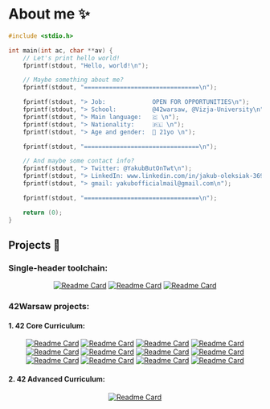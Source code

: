 # About me ✨
```c
#include <stdio.h>

int main(int ac, char **av) {
	// Let's print hello world!
	fprintf(stdout, "Hello, world!\n");

	// Maybe something about me?
	fprintf(stdout, "================================\n");

	fprintf(stdout, "> Job: 			OPEN FOR OPPORTUNITIES\n");
	fprintf(stdout, "> School: 			@42warsaw, @Vizja-University\n");
	fprintf(stdout, "> Main language: 	🇨 \n");
	fprintf(stdout, "> Nationality: 	🇵🇱 \n");
	fprintf(stdout, "> Age and gender:	👦 21yo \n");

	fprintf(stdout, "================================\n");

	// And maybe some contact info?
	fprintf(stdout, "> Twitter: @YakubButOnTwt\n");
	fprintf(stdout, "> LinkedIn: www.linkedin.com/in/jakub-oleksiak-369625329\n");
	fprintf(stdout, "> gmail: yakubofficialmail@gmail.com\n");

	fprintf(stdout, "================================\n");

	return (0);
}
```

## Projects 💖

### Single-header toolchain:

<div align="center">

[![Readme Card](https://github-readme-stats.vercel.app/api/pin/?username=itsYakub&repo=Silk)](https://github.com/itsYakub/Silk)
[![Readme Card](https://github-readme-stats.vercel.app/api/pin/?username=itsYakub&repo=libmath)](https://github.com/itsYakub/libmath)
[![Readme Card](https://github-readme-stats.vercel.app/api/pin/?username=itsYakub&repo=glapi)](https://github.com/itsYakub/glapi)

</div>

### 42Warsaw projects:

#### 1. 42 Core Curriculum:

<div align="center">

[![Readme Card](https://github-readme-stats.vercel.app/api/pin/?username=itsYakub&repo=42-libft)](https://github.com/itsYakub/42-libft)
[![Readme Card](https://github-readme-stats.vercel.app/api/pin/?username=itsYakub&repo=42-ft_printf)](https://github.com/itsYakub/42-ft_printf)
[![Readme Card](https://github-readme-stats.vercel.app/api/pin/?username=itsYakub&repo=42-get_next_line)](https://github.com/itsYakub/42-get_next_line)
[![Readme Card](https://github-readme-stats.vercel.app/api/pin/?username=itsYakub&repo=42-minitalk)](https://github.com/itsYakub/42-minitalk)
[![Readme Card](https://github-readme-stats.vercel.app/api/pin/?username=itsYakub&repo=42-so_long)](https://github.com/itsYakub/42-so_long)
[![Readme Card](https://github-readme-stats.vercel.app/api/pin/?username=itsYakub&repo=42-push_swap)](https://github.com/itsYakub/42-push_swap)
[![Readme Card](https://github-readme-stats.vercel.app/api/pin/?username=itsYakub&repo=42-philosophers)](https://github.com/itsYakub/42-philosophers)
[![Readme Card](https://github-readme-stats.vercel.app/api/pin/?username=itsYakub&repo=42-minishell)](https://github.com/itsYakub/42-minishell)
[![Readme Card](https://github-readme-stats.vercel.app/api/pin/?username=itsYakub&repo=42-cub3d)](https://github.com/itsYakub/42-cub3d)
[![Readme Card](https://github-readme-stats.vercel.app/api/pin/?username=itsYakub&repo=42-inception)](https://github.com/itsYakub/42-inception)
[![Readme Card](https://github-readme-stats.vercel.app/api/pin/?username=itsYakub&repo=42-ft_irc)](https://github.com/itsYakub/42-ft_irc)
[![Readme Card](https://github-readme-stats.vercel.app/api/pin/?username=itsYakub&repo=42-ft_transcendence)]([https://github.com/itsYakub/42-ft_irc](https://github.com/itsYakub/42-ft_transcendence))

</div>

#### 2. 42 Advanced Curriculum:

<div align="center">

[![Readme Card](https://github-readme-stats.vercel.app/api/pin/?username=itsYakub&repo=42-libasm)]([https://github.com/itsYakub/42-libft](https://github.com/itsYakub/42-libasm))

</div>
